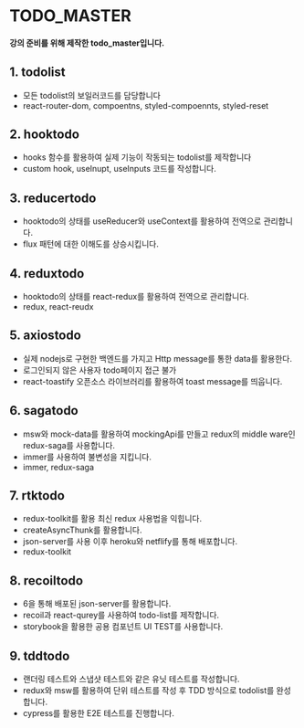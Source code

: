 # TODO_MASTER
#### 강의 준비를 위해 제작한 todo_master입니다.

## 1. todolist
- 모든 todolist의 보일러코드를 담당합니다
- react-router-dom, compoentns, styled-compoennts, styled-reset

## 2. hooktodo
- hooks 함수를 활용하여 실제 기능이 작동되는 todolist를 제작합니다
- custom hook, useInupt, useInputs 코드를 작성합니다.

## 3. reducertodo
- hooktodo의 상태를 useReducer와 useContext를 활용하여 전역으로 관리합니다.
- flux 패턴에 대한 이해도를 상승시킵니다.

## 4. reduxtodo
- hooktodo의 상태를 react-redux를 활용하여 전역으로 관리합니다.
- redux, react-reudx

## 5. axiostodo
- 실제 nodejs로 구현한 백엔드를 가지고 Http message를 통한 data를 활용한다.
- 로그인되지 않은 사용자 todo페이지 접근 불가
- react-toastify 오픈소스 라이브러리를 활용하여 toast message를 띄웁니다.

## 6. sagatodo
- msw와 mock-data를 활용하여 mockingApi를 만들고 redux의 middle ware인 redux-saga를 사용합니다.
- immer를 사용하여 불변성을 지킵니다.
- immer, redux-saga

## 7. rtktodo
- redux-toolkit를 활용 최신 redux 사용법을 익힙니다.
- createAsyncThunk를 활용합니다.
- json-server를 사용 이후 heroku와 netflify를 통해 배포합니다.
- redux-toolkit

## 8. recoiltodo
- 6을 통해 배포된 json-server를 활용합니다.
- recoil과 react-qurey를 사용하여 todo-list를 제작합니다.
- storybook을 활용한 공용 컴포넌트 UI TEST를 사용합니다.

## 9. tddtodo
- 랜더링 테스트와 스냅샷 테스트와 같은 유닛 테스트를 작성합니다.
- redux와 msw를 활용하여 단위 테스트를 작성 후 TDD 방식으로 todolist를 완성합니다.
- cypress를 활용한 E2E 테스트를 진행합니다.





